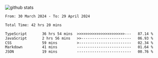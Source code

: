 
![github stats](https://github-readme-stats.vercel.app/api?username=realmahd1&show_icons=true&theme=codeSTACKr&hide_rank=true&count_private=true)

<!--START_SECTION:waka-->

```txt
From: 30 March 2024 - To: 29 April 2024

Total Time: 42 hrs 20 mins

TypeScript       36 hrs 54 mins  >>>>>>>>>>>>>>>>>>>>>>---   87.14 %
JavaScript       2 hrs 56 mins   >>-----------------------   06.93 %
CSS              59 mins         >------------------------   02.34 %
Markdown         41 mins         -------------------------   01.64 %
JSON             19 mins         -------------------------   00.76 %
```

<!--END_SECTION:waka-->

